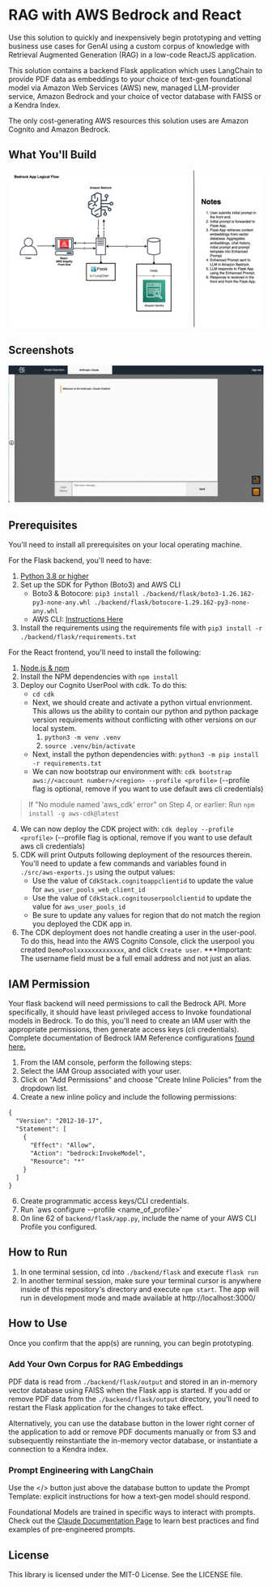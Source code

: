 # RAG with AWS Bedrock and React

Use this solution to quickly and inexpensively begin prototyping and vetting business use cases for GenAI using a custom corpus of knowledge with Retrieval Augmented Generation (RAG) in a low-code ReactJS application.

This solution contains a backend Flask application which uses LangChain to provide PDF data as embeddings to your choice of text-gen foundational model via Amazon Web Services (AWS) new, managed LLM-provider service, Amazon Bedrock and your choice of vector database with FAISS or a Kendra Index.

The only cost-generating AWS resources this solution uses are Amazon Cognito and Amazon Bedrock.


## What You'll Build

![Bedrock Demo Architecture](bedrock-demo-arch.png)

## Screenshots

![Bedrock Demo FrontEnd](bedrock_demo_mov.gif)


## Prerequisites

You'll need to install all prerequisites on your local operating machine.

    
For the Flask backend, you'll need to have:
1. [Python 3.8 or higher](https://www.python.org/downloads/macos/)
2. Set up the SDK for Python (Boto3) and AWS CLI
    - Boto3 & Botocore: `pip3 install ./backend/flask/boto3-1.26.162-py3-none-any.whl ./backend/flask/botocore-1.29.162-py3-none-any.whl`
    - AWS CLI: [Instructions Here](https://docs.aws.amazon.com/cli/latest/userguide/getting-started-install.html)
3. Install the requirements using the requirements file with `pip3 install -r ./backend/flask/requirements.txt`


For the React frontend, you'll need to install the following:
1. [Node.js & npm](https://docs.npmjs.com/downloading-and-installing-node-js-and-npm)
2. Install the NPM dependencies with `npm install`
3. Deploy our Cognito UserPool with cdk. To do this:
    - `cd cdk`
    - Next, we should create and activate a python virtual envrionment. This allows us the ability to contain our python and python package version requirements without conflicting with other versions on our local system. 
        1. `python3 -m venv .venv`
        2. `source .venv/bin/activate`
    - Next, install the python dependencies with: `python3 -m pip install -r requirements.txt`
    - We can now bootstrap our environment with: `cdk bootstrap aws://<account number>/<region> --profile <profile>` (--profile flag is optional, remove if you want to use default aws cli credentials)

>If "No module named 'aws_cdk' error" on Step 4, or earlier:
>   Run `npm install -g aws-cdk@latest`

4. We can now deploy the CDK project with: `cdk deploy --profile <profile>` (--profile flag is optional, remove if you want to use default aws cli credentials)
5. CDK will print Outputs following deployment of the resources therein. You'll need to update a few commands and variables found in `./src/aws-exports.js` using the output values:
    - Use the value of `CdkStack.cognitoappclientid` to update the value for `aws_user_pools_web_client_id`
    - Use the value of `CdkStack.cognitouserpoolclientid` to update the value for `aws_user_pools_id`
    - Be sure to update any values for region that do not match the region you deployed the CDK app in.
6. The CDK deployment does not handle creating a user in the user-pool. To do this, head into the AWS Cognito Console, click the userpool you created `DemoPoolxxxxxxxxxxxxx`, and click `Create user`. ***Important: The username field must be a full email address and not just an alias.


## IAM Permission

Your flask backend will need permissions to call the Bedrock API. More specifically, it should have least privileged access to Invoke foundational models in Bedrock. To do this, you'll need to create an IAM user with the appropriate permissions, then generate access keys (cli credentials). Complete documentation of Bedrock IAM Reference configurations [found here.](https://docs.aws.amazon.com/service-authorization/latest/reference/list_amazonbedrock.html)

1. From the IAM console, perform the following steps:
2. Select the IAM Group associated with your user.
3. Click on "Add Permissions" and choose "Create Inline Policies" from the dropdown list.
4. Create a new inline policy and include the following permissions:
```
{
  "Version": "2012-10-17",
  "Statement": [
    {
      "Effect": "Allow",
      "Action": "bedrock:InvokeModel",
      "Resource": "*"
    }
  ]
}
```

6. Create programmatic access keys/CLI credentials.
7. Run `aws configure --profile <name_of_profile>'
7. On line 62 of `backend/flask/app.py`, include the name of your AWS CLI Profile you configured.


## How to Run

1. In one terminal session, cd into `./backend/flask` and execute `flask run`
2. In another terminal session, make sure your terminal cursor is anywhere inside of this repository's directory and execute `npm start`. The app will run in development mode and made available at http://localhost:3000/


## How to Use

Once you confirm that the app(s) are running, you can begin prototyping. 


### Add Your Own Corpus for RAG Embeddings 

PDF data is read from `./backend/flask/output` and stored in an in-memory vector database using FAISS when the Flask app is started. If you add or remove PDF data from the `./backend/flask/output` directory, you'll need to restart the Flask application for the changes to take effect.

Alternatively, you can use the database button in the lower right corner of the application to add or remove PDF documents manually or from S3 and subsequently reinstantiate the in-memory vector database, or instantiate a connection to a Kendra index. 


### Prompt Engineering with LangChain

Use the </> button just above the database button to update the Prompt Template: explicit instructions for how a text-gen model should respond.

Foundational Models are trained in specific ways to interact with prompts. Check out the [Claude Documentation Page](https://docs.anthropic.com/claude/docs) to learn best practices and find examples of pre-engineered prompts.


## License

This library is licensed under the MIT-0 License. See the LICENSE file.